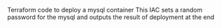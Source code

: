 Terraform code to deploy a mysql container
This IAC sets a random password for the mysql
and outputs the result of deployment at the end
